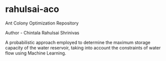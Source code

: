 # rahulsai-aco
Ant Colony Optimization Repository

Author - Chintala Rahulsai Shrinivas

A probabilistic approach employed to determine the maximum storage capacity of the water reservoir, taking into account the constraints of water flow using Machine Learning.
